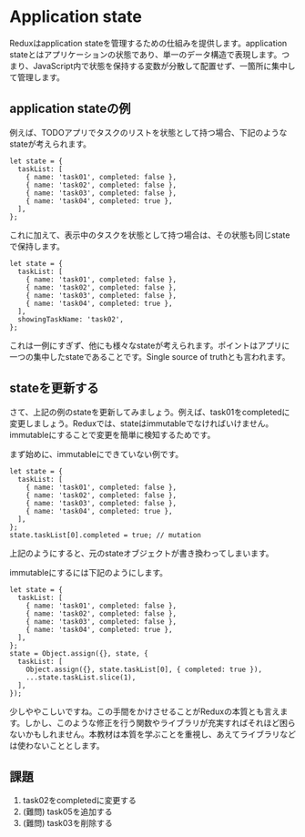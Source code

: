# Application state

Reduxはapplication stateを管理するための仕組みを提供します。application stateとはアプリケーションの状態であり、単一のデータ構造で表現します。つまり、JavaScript内で状態を保持する変数が分散して配置せず、一箇所に集中して管理します。

## application stateの例

例えば、TODOアプリでタスクのリストを状態として持つ場合、下記のようなstateが考えられます。

```
let state = {
  taskList: [
    { name: 'task01', completed: false },
    { name: 'task02', completed: false },
    { name: 'task03', completed: false },
    { name: 'task04', completed: true },
  ],
};
```

これに加えて、表示中のタスクを状態として持つ場合は、その状態も同じstateで保持します。

```
let state = {
  taskList: [
    { name: 'task01', completed: false },
    { name: 'task02', completed: false },
    { name: 'task03', completed: false },
    { name: 'task04', completed: true },
  ],
  showingTaskName: 'task02',
};
```

これは一例にすぎず、他にも様々なstateが考えられます。ポイントはアプリに一つの集中したstateであることです。Single source of truthとも言われます。

## stateを更新する

さて、上記の例のstateを更新してみましょう。例えば、task01をcompletedに変更しましょう。Reduxでは、stateはimmutableでなければいけません。immutableにすることで変更を簡単に検知するためです。

まず始めに、immutableにできていない例です。

```
let state = {
  taskList: [
    { name: 'task01', completed: false },
    { name: 'task02', completed: false },
    { name: 'task03', completed: false },
    { name: 'task04', completed: true },
  ],
};
state.taskList[0].completed = true; // mutation
```

上記のようにすると、元のstateオブジェクトが書き換わってしまいます。

immutableにするには下記のようにします。

```
let state = {
  taskList: [
    { name: 'task01', completed: false },
    { name: 'task02', completed: false },
    { name: 'task03', completed: false },
    { name: 'task04', completed: true },
  ],
};
state = Object.assign({}, state, {
  taskList: [
    Object.assign({}, state.taskList[0], { completed: true }),
    ...state.taskList.slice(1),
  ],
});
```

少しややこしいですね。この手間をかけさせることがReduxの本質とも言えます。しかし、このような修正を行う関数やライブラリが充実すればそれほど困らないかもしれません。本教材は本質を学ぶことを重視し、あえてライブラリなどは使わないこととします。

## 課題

1. task02をcompletedに変更する
2. (難問) task05を追加する
3. (難問) task03を削除する
